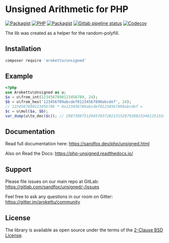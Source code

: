 # Unsigned Arithmetic for PHP

[![Packagist](https://img.shields.io/packagist/v/arokettu/unsigned.svg?style=flat-square)](https://packagist.org/packages/arokettu/unsigned)
[![PHP](https://img.shields.io/packagist/php-v/arokettu/unsigned.svg?style=flat-square)](https://packagist.org/packages/arokettu/unsigned)
[![Packagist](https://img.shields.io/github/license/arokettu/unsigned.svg?style=flat-square)](https://opensource.org/licenses/BSD-2-Clause)
[![Gitlab pipeline status](https://img.shields.io/gitlab/pipeline/sandfox/unsigned/master.svg?style=flat-square)](https://gitlab.com/sandfox/unsigned/-/pipelines)
[![Codecov](https://img.shields.io/codecov/c/gl/sandfox/unsigned?style=flat-square)](https://codecov.io/gl/sandfox/unsigned/)

The lib was created as a helper for the random-polyfill.

## Installation

```bash
composer require 'arokettu/unsigned'
```

## Example

```php
<?php
use Arokettu\Unsigned as u;
$a = u\from_int(1234567890123456789, 24);
$b = u\from_hex('123456789abcdef01234567890abcdef', 24);
// 1234567890123456789 * 0x123456789abcdef01234567890abcdef =
$c = u\mul($a, $b);
var_dump(u\to_dec($c)); // 29873897512945703720213152879288233401251320475301467035
```

## Documentation

Read full documentation here: <https://sandfox.dev/php/unsigned.html>

Also on Read the Docs: <https://php-unsigned.readthedocs.io/>

## Support

Please file issues on our main repo at GitLab: <https://gitlab.com/sandfox/unsigned/-/issues>

Feel free to ask any questions in our room on Gitter: <https://gitter.im/arokettu/community>

## License

The library is available as open source under the terms of the [2-Clause BSD License].

[2-Clause BSD License]: https://opensource.org/licenses/BSD-2-Clause
